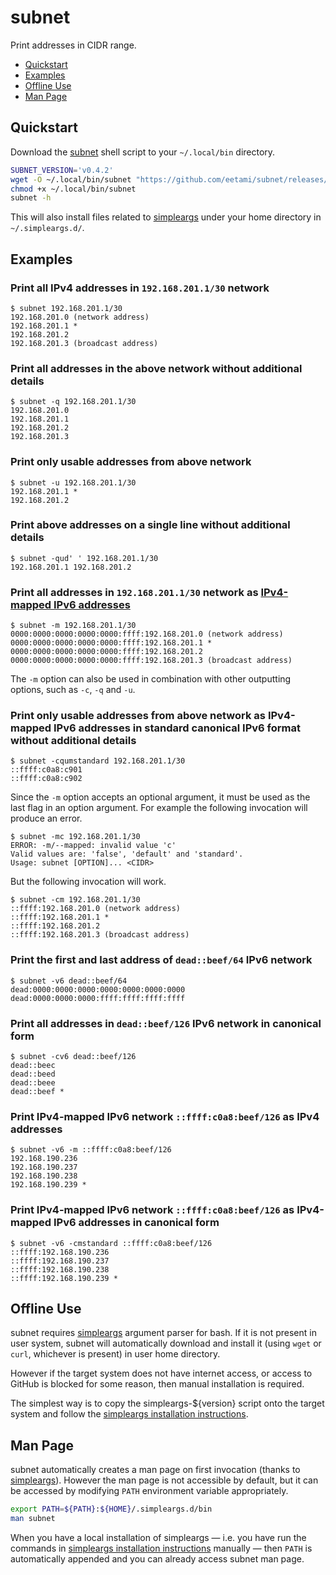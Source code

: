 # subnet

Print addresses in CIDR range.

- [Quickstart](#quickstart)
- [Examples](#examples)
- [Offline Use](#offline-use)
- [Man Page](#man-page)

## Quickstart

Download the [subnet](https://github.com/eetami/subnet/releases/latest) shell
script to your `~/.local/bin` directory.

```bash
SUBNET_VERSION='v0.4.2'
wget -O ~/.local/bin/subnet "https://github.com/eetami/subnet/releases/download/${SUBNET_VERSION}/subnet"
chmod +x ~/.local/bin/subnet
subnet -h
```

This will also install files related to [simpleargs](https://github.com/laurivan/simpleargs)
under your home directory in `~/.simpleargs.d/`.

## Examples

### Print all IPv4 addresses in `192.168.201.1/30` network

```console
$ subnet 192.168.201.1/30
192.168.201.0 (network address)
192.168.201.1 *
192.168.201.2
192.168.201.3 (broadcast address)
```

### Print all addresses in the above network without additional details

```console
$ subnet -q 192.168.201.1/30
192.168.201.0
192.168.201.1
192.168.201.2
192.168.201.3
```

### Print only usable addresses from above network

```console
$ subnet -u 192.168.201.1/30
192.168.201.1 *
192.168.201.2
```

### Print above addresses on a single line without additional details

```console
$ subnet -qud' ' 192.168.201.1/30
192.168.201.1 192.168.201.2
```

### Print all addresses in `192.168.201.1/30` network as [IPv4-mapped IPv6 addresses](https://www.rfc-editor.org/rfc/rfc4291.html#section-2.5.5.2)

```console
$ subnet -m 192.168.201.1/30
0000:0000:0000:0000:0000:ffff:192.168.201.0 (network address)
0000:0000:0000:0000:0000:ffff:192.168.201.1 *
0000:0000:0000:0000:0000:ffff:192.168.201.2
0000:0000:0000:0000:0000:ffff:192.168.201.3 (broadcast address)
```

The `-m` option can also be used in combination with other outputting options, such as `-c`, `-q` and `-u`.

### Print only usable addresses from above network as IPv4-mapped IPv6 addresses in standard canonical IPv6 format without additional details

```console
$ subnet -cqumstandard 192.168.201.1/30
::ffff:c0a8:c901
::ffff:c0a8:c902
```

Since the `-m` option accepts an optional argument, it must be used as the last flag in an option argument.
For example the following invocation will produce an error.

```console
$ subnet -mc 192.168.201.1/30
ERROR: -m/--mapped: invalid value 'c'
Valid values are: 'false', 'default' and 'standard'.
Usage: subnet [OPTION]... <CIDR>
```

But the following invocation will work.

```console
$ subnet -cm 192.168.201.1/30
::ffff:192.168.201.0 (network address)
::ffff:192.168.201.1 *
::ffff:192.168.201.2
::ffff:192.168.201.3 (broadcast address)
```

### Print the first and last address of `dead::beef/64` IPv6 network

```console
$ subnet -v6 dead::beef/64
dead:0000:0000:0000:0000:0000:0000:0000
dead:0000:0000:0000:ffff:ffff:ffff:ffff
```

### Print all addresses in `dead::beef/126` IPv6 network in canonical form

```console
$ subnet -cv6 dead::beef/126
dead::beec
dead::beed
dead::beee
dead::beef *
```

### Print IPv4-mapped IPv6 network `::ffff:c0a8:beef/126` as IPv4 addresses

```console
$ subnet -v6 -m ::ffff:c0a8:beef/126
192.168.190.236
192.168.190.237
192.168.190.238
192.168.190.239 *
```

### Print IPv4-mapped IPv6 network `::ffff:c0a8:beef/126` as IPv4-mapped IPv6 addresses in canonical form

```console
$ subnet -v6 -cmstandard ::ffff:c0a8:beef/126
::ffff:192.168.190.236
::ffff:192.168.190.237
::ffff:192.168.190.238
::ffff:192.168.190.239 *
```

## Offline Use

subnet requires [simpleargs](https://github.com/laurivan/simpleargs) argument parser for bash.
If it is not present in user system, subnet will automatically download and install it (using
`wget` or `curl`, whichever is present) in user home directory.

However if the target system does not have internet access, or access to GitHub is blocked for
some reason, then manual installation is required.

The simplest way is to copy the simpleargs-${version} script onto the target system and follow
the [simpleargs installation instructions](https://github.com/laurivan/simpleargs/blob/main/docs/installation.md).

## Man Page

subnet automatically creates a man page on first invocation (thanks to
[simpleargs](https://github.com/laurivan/simpleargs/blob/main/docs/automatic-documentation.md#automatic-man-page-generation)).
However the man page is not accessible by default, but it can be accessed by
modifying `PATH` environment variable appropriately.

```bash
export PATH=${PATH}:${HOME}/.simpleargs.d/bin
man subnet
```

When you have a local installation of simpleargs &mdash; i.e. you have run the commands in
[simpleargs installation instructions](https://github.com/laurivan/simpleargs/blob/main/docs/installation.md)
manually &mdash; then `PATH` is automatically appended and you can already access subnet man page.
